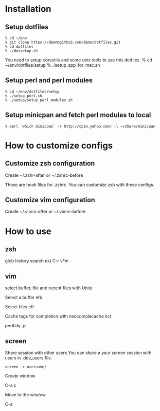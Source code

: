 Installation
============ 

Setup dotfiles
----------------
    % cd ~/env
    % git clone https://dann@github.com/dann/dotfiles.git
    % cd dotfiles 
    % ./dotsetup.sh

You need to setup coreutils and some unix tools to use this dotfiles.
    % cd ~/env/dotfiles/setup
    % ./setup_app_for_mac.sh

Setup perl and perl modules
-----------------
    % cd ~/env/dotfiles/setup
    % ./setup_perl.sh 
    % ./setup/setup_perl_modules.sh 

Setup minicpan and fetch perl modules to local
-----------------
    % perl `which minicpan` -r http://cpan.yahoo.com/ -l ~/share/minicpan

How to customize configs
============ 

Customize zsh configuration
----------------------------
Create 
    ~/.zshr-after or ~/.zshrc-before

These are hook files for .zshrc.
You can customize zsh with these configs.

Customize vim configuration
----------------------------
Create 
    ~/.vimrc-after or ~/.vimrc-before

How to use
============
zsh
----------------

  glob history search   ex) C-r v*m
    <C-r> 

vim
----------------

  select buffer, file and recent files with Unite
      <C-f>

  Select a buffer 
      efb

  Select files
      eff

  Cache tags for completion with neocomplecache
      nct

  perltidy
      ,pt
  
screen
----------------
Share session with other users
You can share a your screen session with users in .dev_users file.

    screen -x username/

Create window

  C-a c

Move to the window

  C-a <num>


